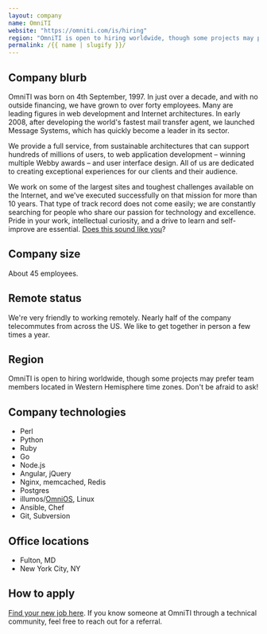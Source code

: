 ```yaml
---
layout: company
name: OmniTI
website: "https://omniti.com/is/hiring"
region: "OmniTI is open to hiring worldwide, though some projects may prefer team members located in Western Hemisphere time zones. Don't be afraid to ask!"
permalink: /{{ name | slugify }}/
---
```


## Company blurb

OmniTI was born on 4th September, 1997. In just over a decade, and with no outside financing, we have grown to over forty employees. Many are leading figures in web development and Internet architectures. In early 2008, after developing the world's fastest mail transfer agent, we launched Message Systems, which has quickly become a leader in its sector.

We provide a full service, from sustainable architectures that can support hundreds of millions of users, to web application development – winning multiple Webby awards – and user interface design. All of us are dedicated to creating exceptional experiences for our clients and their audience.

We work on some of the largest sites and toughest challenges available on the Internet, and we've executed successfully on that mission for more than 10 years. That type of track record does not come easily; we are constantly searching for people who share our passion for technology and excellence. Pride in your work, intellectual curiosity, and a drive to learn and self-improve are essential. [Does this sound like you](https://omniti.com/is/hiring)?

## Company size

About 45 employees.

## Remote status

We're very friendly to working remotely. Nearly half of the company telecommutes from across the US. We like to get together in person a few times a year.

## Region

OmniTI is open to hiring worldwide, though some projects may prefer team members located in Western Hemisphere time zones. Don't be afraid to ask!

## Company technologies

- Perl
- Python
- Ruby
- Go
- Node.js
- Angular, jQuery
- Nginx, memcached, Redis
- Postgres
- illumos/[OmniOS](https://omnios.omniti.com), Linux
- Ansible, Chef
- Git, Subversion

## Office locations

- Fulton, MD
- New York City, NY

## How to apply

[Find your new job here](https://omniti.com/is/hiring). If you know someone at OmniTI through a technical community, feel free to reach out for a referral.